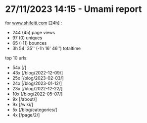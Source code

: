 # 27/11/2023 14:15 - Umami report
for www.shifeiti.com [24h] :

 - 244 (45) page views
 - 97 (0) uniques
 - 65 (-11) bounces
 - 3h 54' 35'' (-1h 16' 46'') totaltime


top 10 urls:
 - 54x [/]
 - 43x [/blog/2022-12-09/]
 - 25x [/blog/2023-02-03/]
 - 24x [/blog/2023-01-12/]
 - 23x [/blog/2022-12-22/]
 - 10x [/blog/2022-05-07/]
 - 9x [/about/]
 - 9x [/wiki/]
 - 5x [/blog/categories/]
 - 4x [/page/2/]


